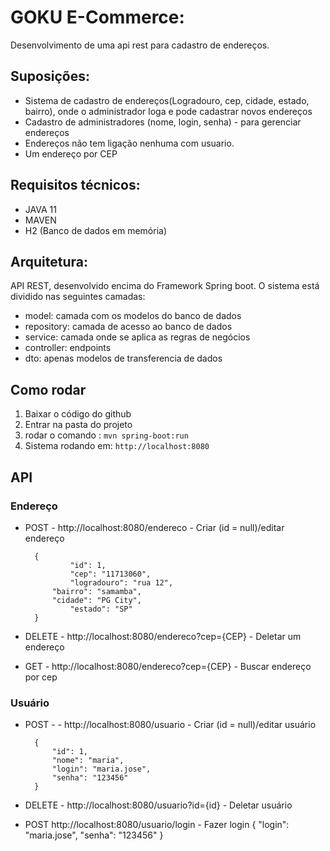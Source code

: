 # GOKU E-Commerce:
Desenvolvimento de uma api rest para cadastro de endereços.

## Suposições: 
- Sistema de cadastro de endereços(Logradouro, cep, cidade, estado, bairro), onde o administrador loga e pode cadastrar novos endereços
- Cadastro de administradores (nome, login, senha) - para gerenciar endereços 
- Endereços não tem ligação nenhuma com usuario. 
- Um endereço por CEP

## Requisitos técnicos: 
- JAVA 11
- MAVEN
- H2 (Banco de dados em memória)

## Arquitetura:
API REST, desenvolvido encima do Framework Spring boot. O sistema está dividido nas seguintes camadas: 
- model: camada com os modelos do banco de dados
- repository: camada de acesso ao banco de dados 
- service: camada onde se aplica as regras de negócios
- controller: endpoints
- dto: apenas modelos de transferencia de dados 

## Como rodar
1. Baixar o código do github
2. Entrar na pasta do projeto 
3. rodar o comando : `mvn spring-boot:run`
4. Sistema rodando em: `http://localhost:8080`

## API

### Endereço

- POST - http://localhost:8080/endereco - Criar (id = null)/editar endereço

		{
	    		"id": 1,
	    		"cep": "11713060",
	    		"logradouro": "rua 12",
        	"bairro": "samamba",
        	"cidade": "PG City",
			    "estado": "SP"
		}

- DELETE - http://localhost:8080/endereco?cep={CEP} - Deletar um endereço 

- GET - http://localhost:8080/endereco?cep={CEP} - Buscar endereço por cep

### Usuário

- POST - - http://localhost:8080/usuario - Criar (id = null)/editar usuário

		{
			"id": 1,
			"nome": "maria",
			"login": "maria.jose",
			"senha": "123456"
		}

- DELETE -  http://localhost:8080/usuario?id={id} - Deletar usuário

- POST  http://localhost:8080/usuario/login - Fazer login
		{
			"login": "maria.jose",
			"senha": "123456"
		}
